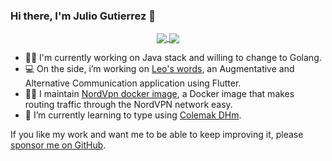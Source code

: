 ### Hi there, I'm Julio Gutierrez :wave:

<p align="center">
  <a href="https://github.com/bubuntux/">
    <img align="center" src="https://github-readme-stats.vercel.app/api?username=bubuntux&count_private=true&include_all_commits=true&show_icons=true&custom_title=GitHub Stats&theme=tokyonight" /> 
  </a>
  <a href="https://github.com/bubuntux/">
    <img align="center" src="https://github-readme-stats.vercel.app/api/top-langs/?username=bubuntux&layout=compact&show_icons=true&langs_count=8&theme=tokyonight" />
  </a>
</p>
 
- :man_technologist: I'm currently working on Java stack and willing to change to Golang.
- :computer: On the side, i’m working on [Leo's words](https://github.com/bubuntux/leos_words), an Augmentative and Alternative Communication application using Flutter.
- :construction_worker_man: I maintain [NordVpn docker image](https://github.com/bubuntux/nordvpn), a Docker image that makes routing traffic through the NordVPN network easy.
- :seedling: I’m currently learning to type using [Colemak DHm](https://colemakmods.github.io/mod-dh/).


If you like my work and want me to be able to keep improving it, please [sponsor me on GitHub](https://github.com/sponsors/bubuntux).
